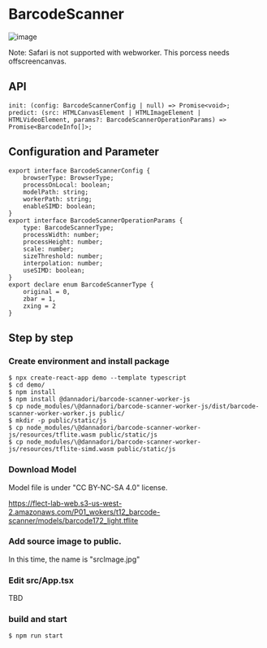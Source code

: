 # BarcodeScanner

![image](https://user-images.githubusercontent.com/48346627/118266526-b1ecb780-b4f5-11eb-9c25-d32a42e852ce.gif)

Note: Safari is not supported with webworker. This porcess needs offscreencanvas.

## API

```
init: (config: BarcodeScannerConfig | null) => Promise<void>;
predict: (src: HTMLCanvasElement | HTMLImageElement | HTMLVideoElement, params?: BarcodeScannerOperationParams) => Promise<BarcodeInfo[]>;

```

## Configuration and Parameter

```
export interface BarcodeScannerConfig {
    browserType: BrowserType;
    processOnLocal: boolean;
    modelPath: string;
    workerPath: string;
    enableSIMD: boolean;
}
export interface BarcodeScannerOperationParams {
    type: BarcodeScannerType;
    processWidth: number;
    processHeight: number;
    scale: number;
    sizeThreshold: number;
    interpolation: number;
    useSIMD: boolean;
}
export declare enum BarcodeScannerType {
    original = 0,
    zbar = 1,
    zxing = 2
}
```

## Step by step

### Create environment and install package

```
$ npx create-react-app demo --template typescript
$ cd demo/
$ npm install
$ npm install @dannadori/barcode-scanner-worker-js
$ cp node_modules/\@dannadori/barcode-scanner-worker-js/dist/barcode-scanner-worker-worker.js public/
$ mkdir -p public/static/js
$ cp node_modules/\@dannadori/barcode-scanner-worker-js/resources/tflite.wasm public/static/js
$ cp node_modules/\@dannadori/barcode-scanner-worker-js/resources/tflite-simd.wasm public/static/js
```

### Download Model

Model file is under "CC BY-NC-SA 4.0" license.

https://flect-lab-web.s3-us-west-2.amazonaws.com/P01_wokers/t12_barcode-scanner/models/barcode172_light.tflite

### Add source image to public.

In this time, the name is "srcImage.jpg"

### Edit src/App.tsx

TBD

### build and start

```
$ npm run start
```
